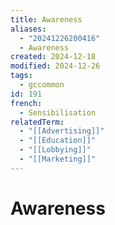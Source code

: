 ```yaml
---
title: Awareness
aliases:
  - "20241226200416"
  - Awareness
created: 2024-12-18
modified: 2024-12-26
tags:
  - gccommon
id: 191
french:
  - Sensibilisation
relatedTerm:
  - "[[Advertising]]"
  - "[[Education]]"
  - "[[Lobbying]]"
  - "[[Marketing]]"
---
```

# Awareness
